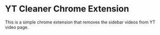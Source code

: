 # YT Cleaner Chrome Extension

This is a simple chrome extension that removes the sidebar videos from YT video page.
